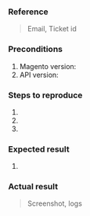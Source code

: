 ### Reference
> Email, Ticket id


### Preconditions
<!--- Provide a more detailed information of environment you use -->
1. Magento version: 
2. API version:
<!--- Additioanl preconditions, e.g.: PHP & MySQL version, etc.. -->

### Steps to reproduce
<!--- Provide a set of unambiguous steps to reproduce this bug include code, if relevant  -->
1. 
2. 
3. 

### Expected result
<!--- Tell us what should happen -->
1. 

### Actual result
<!--- Tell us what happens instead -->
> Screenshot, logs

